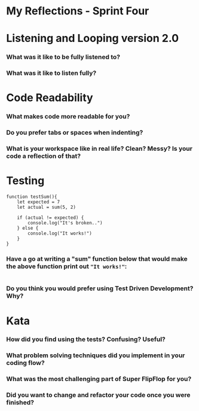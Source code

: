 # My Reflections - Sprint Four 

# Listening and Looping version 2.0

### What was it like to be fully listened to?



### What was it like to listen fully?



# Code Readability

### What makes code more readable for you?



### Do you prefer tabs or spaces when indenting?



### What is your workspace like in real life? Clean? Messy? Is your code a reflection of that?




# Testing

```
function testSum(){
    let expected = 7
    let actual = sum(5, 2)

    if (actual != expected) {
        console.log("It's broken..")
    } else {
        console.log("It works!")
    }
}
```
### Have a go at writing a "sum" function below that would make the above function print out `"It works!"`: 
```

```

### Do you think you would prefer using Test Driven Development? Why?




# Kata

### How did you find using the tests? Confusing? Useful?


### What problem solving techniques did you implement in your coding flow?


### What was the most challenging part of Super FlipFlop for you?


### Did you want to change and refactor your code once you were finished?


